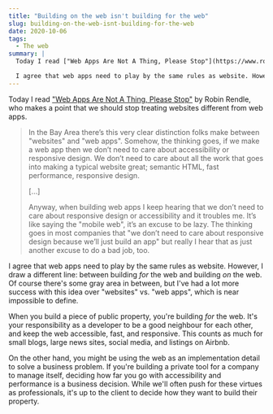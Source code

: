 ```yaml
---
title: "Building on the web isn't building for the web"
slug: building-on-the-web-isnt-building-for-the-web
date: 2020-10-06
tags:
  - The web
summary: |
  Today I read ["Web Apps Are Not A Thing, Please Stop"](https://www.robinrendle.com/notes/web-apps-are-not-a-thing-please-stop) by Robin Rendle, who says we should stop treating websites different from web apps.

  I agree that web apps need to play by the same rules as website. However, I draw a different line: between building _for_ the web and building _on_ the web.
---
```


Today I read ["Web Apps Are Not A Thing, Please Stop"](https://www.robinrendle.com/notes/web-apps-are-not-a-thing-please-stop) by Robin Rendle, who makes a point that we should stop treating websites different from web apps.

> In the Bay Area there’s this very clear distinction folks make between "websites" and "web apps". Somehow, the thinking goes, if we make a web app then we don’t need to care about accessibility or responsive design. We don’t need to care about all the work that goes into making a typical website great; semantic HTML, fast performance, responsive design.
>
> […]
>
> Anyway, when building web apps I keep hearing that we don’t need to care about responsive design or accessibility and it troubles me. It’s like saying the "mobile web", it’s an excuse to be lazy. The thinking goes in most companies that "we don’t need to care about responsive design because we’ll just build an app" but really I hear that as just another excuse to do a bad job, too.

I agree that web apps need to play by the same rules as website. However, I draw a different line: between building _for_ the web and building _on_ the web. Of course there's some gray area in between, but I've had a lot more success with this idea over "websites" vs. "web apps", which is near impossible to define.

When you build a piece of public property, you're building _for_ the web. It's your responsibility as a developer to be a good neighbour for each other, and keep the web accessible, fast, and responsive. This counts as much for small blogs, large news sites, social media, and listings on Airbnb.

On the other hand, you might be using the web as an implementation detail to solve a business problem. If you're building a private tool for a company to manage itself, deciding how far you go with accessibility and performance is a business decision. While we'll often push for these virtues as professionals, it's up to the client to decide how they want to build their property.
